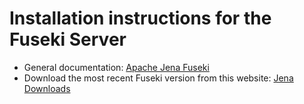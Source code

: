 # Installation instructions for the Fuseki Server


* General documentation: [Apache Jena Fuseki](https://jena.apache.org/documentation/fuseki2/)
* Download the most recent Fuseki version from this website: [Jena Downloads](https://jena.apache.org/download)


